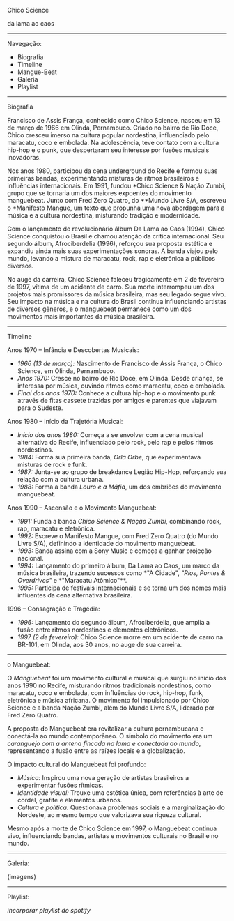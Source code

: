 Chico Science

da lama ao caos

-----------------------------

Navegação:

- Biografia
- Timeline
- Mangue-Beat
- Galeria
- Playlist

---------------------------

Biografia 

Francisco de Assis França, conhecido como Chico Science, nasceu em 13 de março de 1966 em Olinda, Pernambuco. Criado no bairro de Rio Doce, Chico cresceu imerso na cultura popular nordestina, influenciado pelo maracatu, coco e embolada. Na adolescência, teve contato com a cultura hip-hop e o punk, que despertaram seu interesse por fusões musicais inovadoras.  

Nos anos 1980, participou da cena underground do Recife e formou suas primeiras bandas, experimentando misturas de ritmos brasileiros e influências internacionais. Em 1991, fundou *Chico Science & Nação Zumbi, grupo que se tornaria um dos maiores expoentes do movimento manguebeat. Junto com Fred Zero Quatro, do **Mundo Livre S/A, escreveu o *Manifesto Mangue, um texto que propunha uma nova abordagem para a música e a cultura nordestina, misturando tradição e modernidade.  

Com o lançamento do revolucionário álbum Da Lama ao Caos (1994), Chico Science conquistou o Brasil e chamou atenção da crítica internacional. Seu segundo álbum, Afrociberdelia (1996), reforçou sua proposta estética e expandiu ainda mais suas experimentações sonoras. A banda viajou pelo mundo, levando a mistura de maracatu, rock, rap e eletrônica a públicos diversos.  

No auge da carreira, Chico Science faleceu tragicamente em 2 de fevereiro de 1997, vítima de um acidente de carro. Sua morte interrompeu um dos projetos mais promissores da música brasileira, mas seu legado segue vivo. Seu impacto na música e na cultura do Brasil continua influenciando artistas de diversos gêneros, e o manguebeat permanece como um dos movimentos mais importantes da música brasileira.

-------------------

Timeline 

Anos 1970 – Infância e Descobertas Musicais:
- *1966 (13 de março):* Nascimento de Francisco de Assis França, o Chico Science, em Olinda, Pernambuco.  
- *Anos 1970:* Cresce no bairro de Rio Doce, em Olinda. Desde criança, se interessa por música, ouvindo ritmos como maracatu, coco e embolada.  
- *Final dos anos 1970:* Conhece a cultura hip-hop e o movimento punk através de fitas cassete trazidas por amigos e parentes que viajavam para o Sudeste.  

Anos 1980 – Início da Trajetória Musical:
- *Início dos anos 1980:* Começa a se envolver com a cena musical alternativa do Recife, influenciado pelo rock, pelo rap e pelos ritmos nordestinos.  
- *1984:* Forma sua primeira banda, *Orla Orbe*, que experimentava misturas de rock e funk.  
- *1987:* Junta-se ao grupo de breakdance Legião Hip-Hop, reforçando sua relação com a cultura urbana.  
- *1988:* Forma a banda *Louro e a Máfia*, um dos embriões do movimento manguebeat.  

Anos 1990 – Ascensão e o Movimento Manguebeat: 
- *1991:* Funda a banda *Chico Science & Nação Zumbi*, combinando rock, rap, maracatu e eletrônica.  
- *1992:* Escreve o Manifesto Mangue, com Fred Zero Quatro (do Mundo Livre S/A), definindo a identidade do movimento manguebeat.  
- *1993:* Banda assina com a Sony Music e começa a ganhar projeção nacional.  
- *1994:* Lançamento do primeiro álbum, Da Lama ao Caos, um marco da música brasileira, trazendo sucessos como *"A Cidade", *"Rios, Pontes & Overdrives"* e *"Maracatu Atômico"**.  
- *1995:* Participa de festivais internacionais e se torna um dos nomes mais influentes da cena alternativa brasileira.  

1996 – Consagração e Tragédia:
- *1996:* Lançamento do segundo álbum, Afrociberdelia, que amplia a fusão entre ritmos nordestinos e elementos eletrônicos.  
- *1997 (2 de fevereiro):* Chico Science morre em um acidente de carro na BR-101, em Olinda, aos 30 anos, no auge de sua carreira.

------------------------------------------

o Manguebeat:

O *Manguebeat* foi um movimento cultural e musical que surgiu no início dos anos 1990 no Recife, misturando ritmos tradicionais nordestinos, como maracatu, coco e embolada, com influências do rock, hip-hop, funk, eletrônica e música africana. O movimento foi impulsionado por Chico Science e a banda Nação Zumbi, além do Mundo Livre S/A, liderado por Fred Zero Quatro.  

A proposta do Manguebeat era revitalizar a cultura pernambucana e conectá-la ao mundo contemporâneo. O símbolo do movimento era um *caranguejo com a antena fincada na lama e conectada ao mundo*, representando a fusão entre as raízes locais e a globalização.  

O impacto cultural do Manguebeat foi profundo:  
- *Música:* Inspirou uma nova geração de artistas brasileiros a experimentar fusões rítmicas.  
- *Identidade visual:* Trouxe uma estética única, com referências à arte de cordel, grafite e elementos urbanos.  
- *Cultura e política:* Questionava problemas sociais e a marginalização do Nordeste, ao mesmo tempo que valorizava sua riqueza cultural.  

Mesmo após a morte de Chico Science em 1997, o Manguebeat continua vivo, influenciando bandas, artistas e movimentos culturais no Brasil e no mundo.  

-----------------------------------------------------

Galeria:

(imagens)

----------------------------------

Playlist:

*incorporar playlist do spotify*